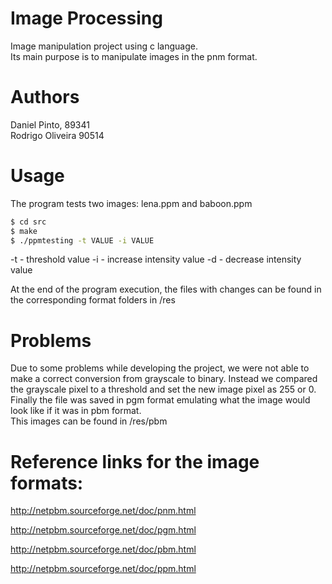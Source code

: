 # Image Processing

Image manipulation project using c language. <br>
Its main purpose is to manipulate images in the pnm format.

# Authors
Daniel Pinto, 89341 <br>
Rodrigo Oliveira 90514

# Usage

The program tests two images: lena.ppm and baboon.ppm

```bash
$ cd src
$ make
$ ./ppmtesting -t VALUE -i VALUE
```

-t - threshold value
-i - increase intensity value
-d - decrease intensity value

At the end of the program execution, the files with changes can be found in the corresponding format folders in /res

# Problems

Due to some problems while developing the project, we were not able to make a correct conversion from grayscale to binary. Instead we compared the grayscale pixel to a threshold and set the new image pixel as 255 or 0. Finally the file was saved in pgm format emulating what the image would look like if it was in pbm format. <br>
This images can be found in /res/pbm

# Reference links for the image formats:

http://netpbm.sourceforge.net/doc/pnm.html

http://netpbm.sourceforge.net/doc/pgm.html

http://netpbm.sourceforge.net/doc/pbm.html

http://netpbm.sourceforge.net/doc/ppm.html
